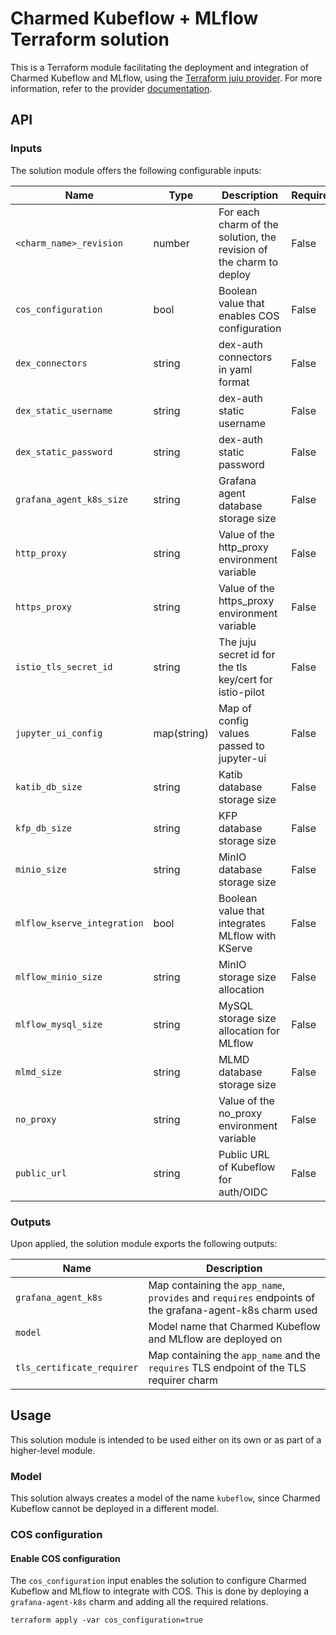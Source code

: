 # Charmed Kubeflow + MLflow Terraform solution


This is a Terraform module facilitating the deployment and integration of Charmed Kubeflow and MLflow, using the [Terraform juju provider](https://github.com/juju/terraform-provider-juju/). For more information, refer to the provider [documentation](https://registry.terraform.io/providers/juju/juju/latest/docs). 

## API

### Inputs
The solution module offers the following configurable inputs:

| Name | Type | Description | Required |
| - | - | - | - |
| `<charm_name>_revision`| number | For each charm of the solution, the revision of the charm to deploy | False |
| `cos_configuration`| bool | Boolean value that enables COS configuration | False |
| `dex_connectors`| string | dex-auth connectors in yaml format | False |
| `dex_static_username`| string | dex-auth static username | False |
| `dex_static_password`| string | dex-auth static password | False |
| `grafana_agent_k8s_size`| string | Grafana agent database storage size | False |
| `http_proxy`| string | Value of the http_proxy environment variable | False |
| `https_proxy`| string | Value of the https_proxy environment variable | False |
| `istio_tls_secret_id`| string | The juju secret id for the tls key/cert for istio-pilot | False |
| `jupyter_ui_config`| map(string) | Map of config values passed to jupyter-ui | False |
| `katib_db_size`| string | Katib database storage size | False |
| `kfp_db_size`| string | KFP database storage size | False |
| `minio_size`| string | MinIO database storage size | False |
| `mlflow_kserve_integration` | bool | Boolean value that integrates MLflow with KServe | False |
| `mlflow_minio_size`         | string | MinIO storage size allocation            | False    |
| `mlflow_mysql_size`  | string | MySQL storage size allocation for MLflow | False    |
| `mlmd_size`| string | MLMD database storage size | False |
| `no_proxy`| string | Value of the no_proxy environment variable | False |
| `public_url`| string | Public URL of Kubeflow for auth/OIDC | False |

### Outputs
Upon applied, the solution module exports the following outputs:

| Name | Description |
| - | - |
| `grafana_agent_k8s`| Map containing the `app_name`, `provides` and `requires` endpoints of the grafana-agent-k8s charm used |
| `model`|  Model name that Charmed Kubeflow and MLflow are deployed on |
| `tls_certificate_requirer`|  Map containing the `app_name` and the `requires` TLS endpoint of the TLS requirer charm |

## Usage

This solution module is intended to be used either on its own or as part of a higher-level module. 

### Model
This solution always creates a model of the name `kubeflow`, since Charmed Kubeflow cannot be deployed in a different model.

### COS configuration

#### Enable COS configuration
The `cos_configuration` input enables the solution to configure Charmed Kubeflow and MLflow to integrate with COS. This is done by deploying a `grafana-agent-k8s` charm and adding all the required relations.
```
terraform apply -var cos_configuration=true
```
